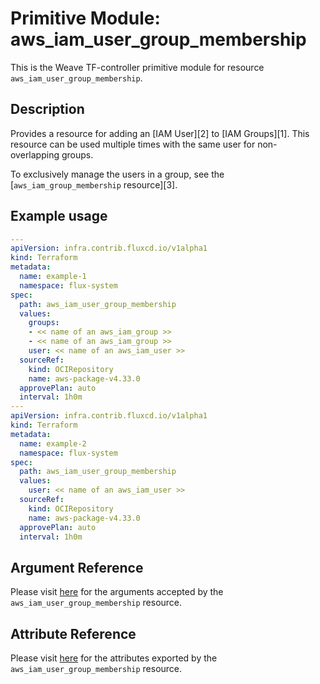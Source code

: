 
# Primitive Module: aws_iam_user_group_membership

This is the Weave TF-controller primitive module for resource `aws_iam_user_group_membership`.

## Description

Provides a resource for adding an [IAM User][2] to [IAM Groups][1]. This
resource can be used multiple times with the same user for non-overlapping
groups.

To exclusively manage the users in a group, see the
[`aws_iam_group_membership` resource][3].

## Example usage

```yaml
---
apiVersion: infra.contrib.fluxcd.io/v1alpha1
kind: Terraform
metadata:
  name: example-1
  namespace: flux-system
spec:
  path: aws_iam_user_group_membership
  values:
    groups:
    - << name of an aws_iam_group >>
    - << name of an aws_iam_group >>
    user: << name of an aws_iam_user >>
  sourceRef:
    kind: OCIRepository
    name: aws-package-v4.33.0
  approvePlan: auto
  interval: 1h0m
---
apiVersion: infra.contrib.fluxcd.io/v1alpha1
kind: Terraform
metadata:
  name: example-2
  namespace: flux-system
spec:
  path: aws_iam_user_group_membership
  values:
    user: << name of an aws_iam_user >>
  sourceRef:
    kind: OCIRepository
    name: aws-package-v4.33.0
  approvePlan: auto
  interval: 1h0m
```

## Argument Reference

Please visit [here](https://registry.terraform.io/providers/hashicorp/aws/4.33.0/docs/resources/iam_policy#argument-reference) for the arguments accepted by the `aws_iam_user_group_membership` resource.

## Attribute Reference

Please visit [here](https://registry.terraform.io/providers/hashicorp/aws/4.33.0/docs/resources/iam_policy#attributes-reference) for the attributes exported by the `aws_iam_user_group_membership` resource.

